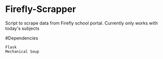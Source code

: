 # Firefly-Scrapper
Script to scrape data from Firefly school portal. Currently only works with today's subjects

#Dependencies
```
Flask
Mechanical Soup
```
